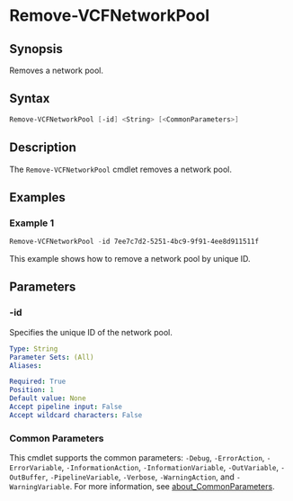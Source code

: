 # Remove-VCFNetworkPool

## Synopsis

Removes a network pool.

## Syntax

```powershell
Remove-VCFNetworkPool [-id] <String> [<CommonParameters>]
```

## Description

The `Remove-VCFNetworkPool` cmdlet removes a network pool.

## Examples

### Example 1

```powershell
Remove-VCFNetworkPool -id 7ee7c7d2-5251-4bc9-9f91-4ee8d911511f
```

This example shows how to remove a network pool by unique ID.

## Parameters

### -id

Specifies the unique ID of the network pool.

```yaml
Type: String
Parameter Sets: (All)
Aliases:

Required: True
Position: 1
Default value: None
Accept pipeline input: False
Accept wildcard characters: False
```

### Common Parameters

This cmdlet supports the common parameters: `-Debug`, `-ErrorAction`, `-ErrorVariable`, `-InformationAction`, `-InformationVariable`, `-OutVariable`, `-OutBuffer`, `-PipelineVariable`, `-Verbose`, `-WarningAction`, and `-WarningVariable`. For more information, see [about_CommonParameters](http://go.microsoft.com/fwlink/?LinkID=113216).
